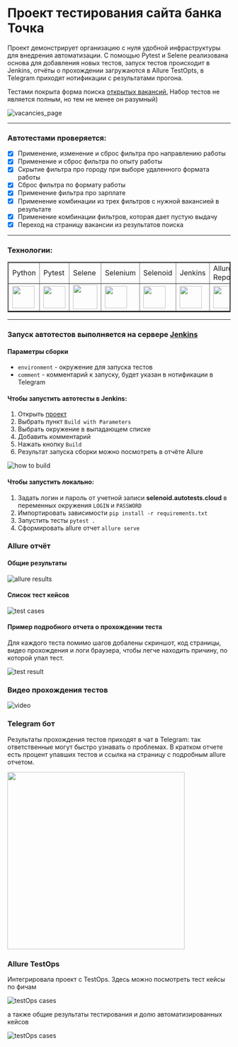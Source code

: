# Проект тестирования сайта банка Точка</h1>

Проект демонстрирует организацию с нуля удобной инфраструктуры для внедрения автоматизации. 
С помощью Pytest и Selene реализована основа для добавления новых тестов, запуск тестов происходит в Jenkins,
отчёты о прохождении загружаются в Allure TestOpts, 
в Telegram приходят нотификации с результатами прогона.

Тестами покрыта форма поиска [открытых вакансий.](https://tochka.com/hr/vacancies/) 
Набор тестов не является полным, но тем не менее он разумный)

![vacancies_page](resources/images/vacancies_page.png)

---

### Автотестами проверяется:

* [X]  Применение, изменение и сброс фильтра про направлению работы
* [X]  Применение и сброс фильтра по опыту работы
* [X]  Скрытие фильтра про городу при выборе удаленного формата работы
* [X]  Сброс фильтра по формату работы
* [X]  Применение фильтра про зарплате
* [X]  Применение комбинации из трех фильтров с нужной вакансией в результате
* [X]  Применение комбинации фильтров, которая дает пустую выдачу
* [X]  Переход на страницу вакансии из результатов поиска

---

### Технологии:

<table border="2">
  <tbody>
    <tr>
        <td>Python</td>
        <td>Pytest</td>
        <td>Selene</td>
        <td>Selenium</td>
        <td>Selenoid</td>
        <td>Jenkins</td>
        <td>Allure Reports</td>
        <td>Allure TestOps</td>
        <td>Telegram</td>
    </tr>
    <tr>
        <td><img src="resources/icons/python.svg" width="50"></td>
        <td><img src="resources/icons/pytest.png" width="50"></td>
        <td><img src="resources/icons/selene.png" width="55"></td>
        <td><img src="resources/icons/selenium.png" width="50"></td>
        <td><img src="resources/icons/jenkins.png" width="50"></td>
        <td><img src="resources/icons/selenoid.png" width="50"></td>
        <td><img src="resources/icons/allure_report.png" width="50"></td>
        <td><img src="resources/icons/allure_testops.png" width="50"></td>
        <td><img src="resources/icons/telegram.png" width="50"></td>
    </tr>
  </tbody>
</table>

---

### Запуск автотестов выполняется на сервере [Jenkins](https://jenkins.autotests.cloud/job/julia_shilkova-tochka_tests_demo/)

#### Параметры сборки

* `environment` - окружение для запуска тестов
* `comment` - комментарий к запуску, будет указан в нотификации в Telegram

#### Чтобы запустить автотесты в Jenkins:

1. Открыть [проект](https://jenkins.autotests.cloud/job/julia_shilkova-tochka_tests_demo/)
2. Выбрать пункт `Build with Parameters`
3. Выбрать окружение в выпадающем списке
4. Добавить комментарий
5. Нажать кнопку `Build`
6. Результат запуска сборки можно посмотреть в отчёте Allure

![how to build](resources/images/howToBuild.png)

#### Чтобы запустить локально:

1. Задать логин и пароль от учетной записи **selenoid.autotests.cloud** 
в переменных окружения `LOGIN` и `PASSWORD`
2. Импортировать зависимости `pip install -r requirements.txt`
3. Запустить тесты `pytest .`
4. Сформировать allure отчет `allure serve`

### Allure отчёт

#### Общие результаты
![allure results](resources/images/allure_report.png)

#### Список тест кейсов
![test cases](resources/images/test_cases.png)

#### Пример подробного отчета о прохождении теста
Для каждого теста помимо шагов добалены скриншот, код страницы, видео прохождения и логи браузера,
чтобы легче находить причину, по которой упал тест.  

![test result](resources/images/scenario.png)

### Видео прохождения тестов
![video](resources/images/tests_video.gif)

###  Telegram бот
Результаты прохождения тестов приходят в чат в Telegram: так ответственные могут быстро узнавать о проблемах. 
В кратком отчете есть процент упавших тестов и ссылка на страницу с подробным allure отчетом.

<img src="resources/images/telegram_notification.png" width="400">

### Allure TestOps

Интегрировала проект с TestOps. Здесь можно посмотреть тест кейсы по фичам

![testOps cases](resources/images/testOps_test_cases.png)

а также общие результаты тестирования и долю автоматизированных кейсов

![testOps cases](resources/images/testOps_dashboard.png)







